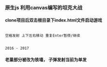 ### 原生js 利用canvas编写的坦克大战

#### clone项目后双击根目录下index.html文件启动游戏

```

空格发射 上下左右移动 重复Enter暂停/继续

```

```

2016 - 2017

```

#### 老巢部分被改为铁墙， 子弹发射当前为单发
